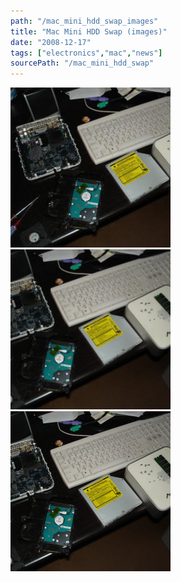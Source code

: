 ```yaml
---
path: "/mac_mini_hdd_swap_images"
title: "Mac Mini HDD Swap (images)"
date: "2008-12-17"
tags: ["electronics","mac","news"]
sourcePath: "/mac_mini_hdd_swap"
---
```


 ![mac_mini_hdd.jpeg_hexagon.jpeg](mac_mini_hdd.jpeg_hexagon.jpeg) ![mac_mini_hdd-300x225.jpg_hexagon.jpeg](mac_mini_hdd-300x225.jpg_hexagon.jpeg) ![mac_mini_hdd.jpg_hexagon.jpeg](mac_mini_hdd.jpg_hexagon.jpeg)